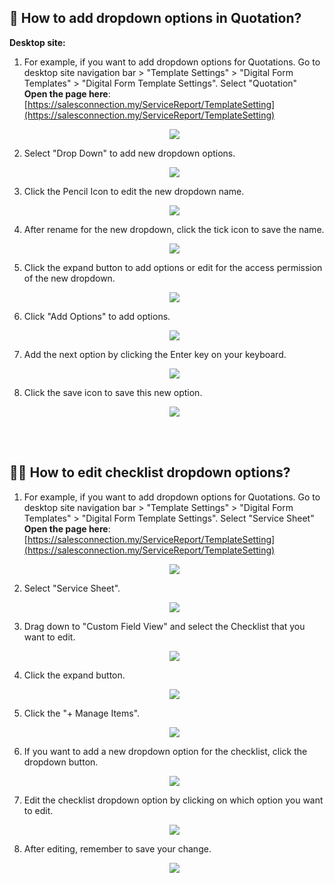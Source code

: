 ## 🔽 How to add dropdown options in Quotation?

**Desktop site:**<br>

1. For example, if you want to add dropdown options for Quotations. Go to desktop site navigation bar > "Template Settings" > "Digital Form Templates" > "Digital Form Template Settings". Select "Quotation"<br>
   **Open the page here**: [https://salesconnection.my/ServiceReport/TemplateSetting](https://salesconnection.my/ServiceReport/TemplateSetting)<br>

   <p align="center">
     <img src="img/Dropdown_options_in_Quotation_1.png">
   </p>

2. Select "Drop Down" to add new dropdown options.<br>

   <p align="center">
      <img src="img/Dropdown_options_in_Quotation_2.png">
   </p>
  
3. Click the Pencil Icon to edit the new dropdown name.<br>

   <p align="center">
     <img src="img/Dropdown_options_in_Quotation_3.png">
   </p>
  
4. After rename for the new dropdown, click the tick icon to save the name.<br>

   <p align="center">
      <img src="img/Dropdown_options_in_Quotation_4.png">
   </p>
  
5. Click the expand button to add options or edit for the access permission of the new dropdown.<br>

   <p align="center">
      <img src="img/Dropdown_options_in_Quotation_5.png">
   </p>
  
6. Click "Add Options" to add options.<br>

   <p align="center">
     <img src="img/Dropdown_options_in_Quotation_6.png">
   </p>
  
7. Add the next option by clicking the Enter key on your keyboard.<br>

   <p align="center">
     <img src="img/Dropdown_options_in_Quotation_7.png">
   </p>
  
8. Click the save icon to save this new option.<br>

   <p align="center">
     <img src="img/Dropdown_options_in_Quotation_8.png">
   </p>
   <br><br>
  
## ✍🏻 How to edit checklist dropdown options?

1. For example, if you want to add dropdown options for Quotations. Go to desktop site navigation bar > "Template Settings" > "Digital Form Templates" > "Digital Form Template Settings". Select "Service Sheet"<br>
   **Open the page here**: [https://salesconnection.my/ServiceReport/TemplateSetting](https://salesconnection.my/ServiceReport/TemplateSetting)<br>

   <p align="center">
    <img src="img/How_to_edit_checklist_dropdown_options_step_1.png">
   </p>

2. Select "Service Sheet".<br>

   <p align="center">
    <img src="img/How_to_edit_checklist_dropdown_options_step_2.png">
   </p>

3. Drag down to "Custom Field View" and select the Checklist that you want to edit.<br>

   <p align="center">
    <img src="img/How_to_edit_checklist_dropdown_options_step_3.png">
   </p>

4. Click the expand button.<br>

   <p align="center">
    <img src="img/How_to_edit_checklist_dropdown_options_step_4.png">
   </p>

5. Click the "+ Manage Items".<br>

   <p align="center">
    <img src="img/How_to_edit_checklist_dropdown_options_step_5.png">
   </p>

6. If you want to add a new dropdown option for the checklist, click the dropdown button.<br>

   <p align="center">
    <img src="img/How_to_edit_checklist_dropdown_options_step_6.png">
   </p>

7. Edit the checklist dropdown option by clicking on which option you want to edit.<br>

   <p align="center">
    <img src="img/How_to_edit_checklist_dropdown_options_step_7.png">
   </p>

8. After editing, remember to save your change.<br>

   <p align="center">
    <img src="img/How_to_edit_checklist_dropdown_options_step_8.png">
   </p>
   
   <br>
